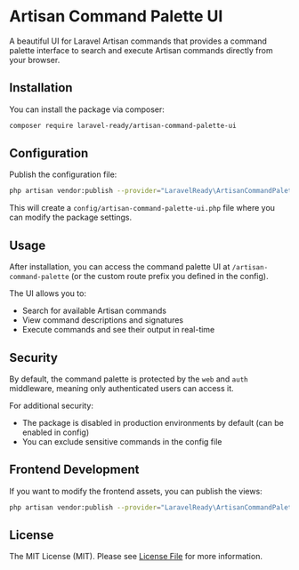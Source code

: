 # Artisan Command Palette UI

A beautiful UI for Laravel Artisan commands that provides a command palette interface to search and execute Artisan commands directly from your browser.

## Installation

You can install the package via composer:

```bash
composer require laravel-ready/artisan-command-palette-ui
```

## Configuration

Publish the configuration file:

```bash
php artisan vendor:publish --provider="LaravelReady\ArtisanCommandPaletteUI\ArtisanCommandPaletteUIServiceProvider" --tag="config"
```

This will create a `config/artisan-command-palette-ui.php` file where you can modify the package settings.

## Usage

After installation, you can access the command palette UI at `/artisan-command-palette` (or the custom route prefix you defined in the config).

The UI allows you to:

- Search for available Artisan commands
- View command descriptions and signatures
- Execute commands and see their output in real-time

## Security

By default, the command palette is protected by the `web` and `auth` middleware, meaning only authenticated users can access it.

For additional security:

- The package is disabled in production environments by default (can be enabled in config)
- You can exclude sensitive commands in the config file

## Frontend Development

If you want to modify the frontend assets, you can publish the views:

```bash
php artisan vendor:publish --provider="LaravelReady\ArtisanCommandPaletteUI\ArtisanCommandPaletteUIServiceProvider" --tag="views"
```

## License

The MIT License (MIT). Please see [License File](LICENSE.md) for more information.
